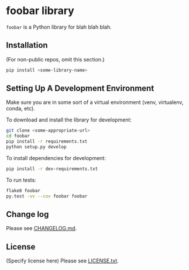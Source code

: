 # foobar library

`foobar` is a Python library for blah blah blah.

## Installation

(For non-public repos, omit this section.)

```bash
pip install <some-library-name>
```

## Setting Up A Development Environment

Make sure you are in some sort of a virtual environment
(venv, virtualenv, conda, etc).

To download and install the library for development:

```bash
git clone <some-appropriate-url>
cd foobar
pip install -r requirements.txt
python setup.py develop
```

To install dependencies for development:

```bash
pip install -r dev-requirements.txt
```

To run tests:

```bash
flake8 foobar
py.test -vv --cov foobar foobar
```

## Change log

Please see [CHANGELOG.md](CHANGELOG.md).


## License

(Specify license here)
Please see [LICENSE.txt](LICENSE.txt).
